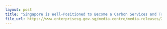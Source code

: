 ```yaml
---
layout: post
title: "Singapore is Well-Positioned to Become a Carbon Services and Trading Hub for Southeast Asia and the Asia Pacific, Study Shows"
file_url: https://www.enterprisesg.gov.sg/media-centre/media-releases/2021/november/mr08421_singapore-is-well-positioned-to-become-a-carbon-services-and-trading-hub-for-southeast-asia-and-the-asia-pacific-study-shows
---
```

